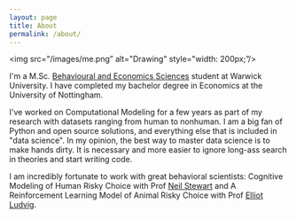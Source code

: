 ```yaml
---
layout: page
title: About
permalink: /about/
---
```

<img src="/images/me.png” alt="Drawing" style="width: 200px;”/>


I'm a M.Sc. [Behavioural and Economics Sciences](http://www2.warwick.ac.uk/fac/sci/psych/study/bes/) student at Warwick University. 
I have completed my bachelor degree in Economics at the University of Nottingham.


I've worked on Computational Modeling for a few years as part of my research with datasets ranging from human to nonhuman. 
I am a big fan of Python and open source solutions, and everything else that is included in "data science".
In my opinion, the best way to master data science is to make hands dirty. 
It is necessary and more easier to ignore long-ass search in theories and start writing code.



I am incredibly fortunate to work with great behavioral scientists: Cognitive Modeling of Human Risky Choice with Prof [Neil Stewart](https://www.stewart.warwick.ac.uk/) and A Reinforcement Learning Model of Animal Risky Choice with Prof [Elliot Ludvig](http://elliot.ludvig.ca/Home.html).




